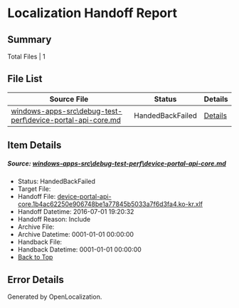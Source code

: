 # <a name='report-top'></a> Localization Handoff Report

## Summary
 Total Files | 1

## File List
 Source File | Status | Details 
 ----------- | ------ | ------- 
 [windows-apps-src\debug-test-perf\device-portal-api-core.md](https://github.com/Microsoft/windows-apps/blob/a78af38b6930051e07eb8e849558654590b8b4cd/windows-apps-src/debug-test-perf/device-portal-api-core.md) | HandedBackFailed | [Details](#4693c2332278c937e415c869fee2d0629fb730831972)

## Item Details
##### <a name='4693c2332278c937e415c869fee2d0629fb730831972'></a> Source: [windows-apps-src\debug-test-perf\device-portal-api-core.md](https://github.com/Microsoft/windows-apps/blob/a78af38b6930051e07eb8e849558654590b8b4cd/windows-apps-src/debug-test-perf/device-portal-api-core.md)
* Status: HandedBackFailed
* Target File: 
* Handoff File: [device-portal-api-core.1b4ac62250e906748be1a77845b5033a7f6d3fa4.ko-kr.xlf](https://github.com/Microsoft/WDG.handoff/blob/a044bad669c08b4c8379b1f7aa12eef51e82acba/ol-handoff/Microsoft/windows-apps.ko-kr/master/device-portal-api-core.1b4ac62250e906748be1a77845b5033a7f6d3fa4.ko-kr.xlf)
* Handoff Datetime: 2016-07-01 19:20:32
* Handoff Reason: Include
* Archive File: 
* Archive Datetime: 0001-01-01 00:00:00
* Handback File: 
* Handback Datetime: 0001-01-01 00:00:00
* [Back to Top](#report-top)


## Error Details

Generated by OpenLocalization.
